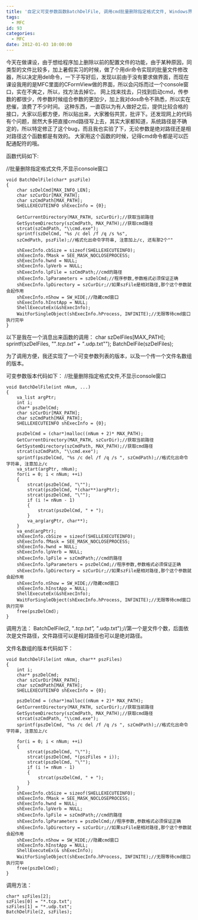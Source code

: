 ```yaml
---
title: '自定义可变参数函数BatchDelFile, 调用cmd批量删除指定格式文件, Windows界面下不回显Console窗口'
tags:
  - MFC
id: 93
categories:
  - MFC
date: 2012-01-03 10:00:00
---
```


今天在做课设，由于想给程序加上删除以前的配置文件的功能，由于某种原因，同类型的文件比较多，加上暑假实习的时候，做了个用dir命令实现的批量文件修改器，所以决定用del命令，一下子写好后，发现以前由于没有要求做界面，而现在课设我用的是MFC里面的CFormView做的界面，所以会闪烁而过一个console窗口，实在不爽之，所以，找方法去掉它。
网上找来找去，只找到启动cmd，传参数的都很少，传参数时候组合参数的更加少，加上我对dos命令不熟悉，所以实在悲催，浪费了不少时间。
这种东西，一直窃以为有人做好之后，提供比较合格的接口，大家以后都方便，所以贴出来，大家雅俗共赏，批评下。还发现网上的代码有个问题，居然大多把直接cmd路径写上去，其实大家都知道，系统路径是不确定的，所以特定修正了这个bug，而且我也实验了下，无论参数是绝对路径还是相对路径这个函数都是有效的。
大家用这个函数的时候，记得cmd命令都是可以匹配通配符的哦。

函数代码如下:

//批量删除指定格式文件,不显示console窗口

``` stylus
void BatchDelFile(char* pszFile)
{
    char szDelCmd[MAX_INFO_LEN];
    char szCurDir[MAX_PATH];
    char szCmdPath[MAX_PATH];
    SHELLEXECUTEINFO shExecInfo = {0};

    GetCurrentDirectory(MAX_PATH, szCurDir);//获取当前路径
    GetSystemDirectory(szCmdPath, MAX_PATH);//获取cmd路径
    strcat(szCmdPath, "\\cmd.exe");
    sprintf(szDelCmd, "%s /c del /f /q /s %s",
    szCmdPath, pszFile);//格式化出命令字符串, 注意加上/c, 还有那2个""

    shExecInfo.cbSize = sizeof(SHELLEXECUTEINFO);
    shExecInfo.fMask = SEE_MASK_NOCLOSEPROCESS;
    shExecInfo.hwnd = NULL;
    shExecInfo.lpVerb = NULL;
    shExecInfo.lpFile = szCmdPath;//cmd的路径
    shExecInfo.lpParameters = szDelCmd;//程序参数,参数格式必须保证正确
    shExecInfo.lpDirectory = szCurDir;//如果szFile是相对路径,那个这个参数就会起作用
    shExecInfo.nShow = SW_HIDE;//隐藏cmd窗口
    shExecInfo.hInstApp = NULL;
    ShellExecuteEx(&shExecInfo);
    WaitForSingleObject(shExecInfo.hProcess, INFINITE);//无限等待cmd窗口执行完毕
}
```

以下是我在一个消息出来函数的调用：
char szDelFiles[MAX_PATH];
sprintf(szDelFiles, "\"*.tcp.txt\" + \"*.udp.txt\"");
BatchDelFile(szDelFiles);

为了调用方便，我还实现了一个可变参数列表的版本，以及一个传一个文件名数组的版本。

可变参数版本代码如下：
//批量删除指定格式文件,不显示console窗口

``` stylus
void BatchDelFile(int nNum, ...)
{
    va_list argPtr;
    int i;
    char* pszDelCmd;
    char szCurDir[MAX_PATH];
    char szCmdPath[MAX_PATH];
    SHELLEXECUTEINFO shExecInfo = {0};

    pszDelCmd = (char*)malloc((nNum + 2)* MAX_PATH);
    GetCurrentDirectory(MAX_PATH, szCurDir);//获取当前路径
    GetSystemDirectory(szCmdPath, MAX_PATH);//获取cmd路径
    strcat(szCmdPath, "\\cmd.exe");
    sprintf(pszDelCmd, "%s /c del /f /q /s ", szCmdPath);//格式化出命令字符串, 注意加上/c
    va_start(argPtr, nNum);
    for(i = 0; i < nNum; ++i)
    {
        strcat(pszDelCmd, "\"");
        strcat(pszDelCmd, *(char**)argPtr);
        strcat(pszDelCmd, "\"");
        if (i != nNum - 1)
        {
            strcat(pszDelCmd, " + ");
        }
        va_arg(argPtr, char**);
    }
    va_end(argPtr);
    shExecInfo.cbSize = sizeof(SHELLEXECUTEINFO);
    shExecInfo.fMask = SEE_MASK_NOCLOSEPROCESS;
    shExecInfo.hwnd = NULL;
    shExecInfo.lpVerb = NULL;
    shExecInfo.lpFile = szCmdPath;//cmd的路径
    shExecInfo.lpParameters = pszDelCmd;//程序参数,参数格式必须保证正确
    shExecInfo.lpDirectory = szCurDir;//如果szFile是相对路径,那个这个参数就会起作用
    shExecInfo.nShow = SW_HIDE;//隐藏cmd窗口
    shExecInfo.hInstApp = NULL;
    ShellExecuteEx(&shExecInfo);
    WaitForSingleObject(shExecInfo.hProcess, INFINITE);//无限等待cmd窗口执行完毕
    free(pszDelCmd);
}
```

调用方法：
BatchDelFile(2, "*.tcp.txt", "*.udp.txt");//第一个是文件个数，后面依次是文件路径，文件路径可以是相对路径也可以是绝对路径。

文件名数组的版本代码如下：

``` stylus
void BatchDelFile(int nNum, char** pszFiles)
{
    int i;
    char* pszDelCmd;
    char szCurDir[MAX_PATH];
    char szCmdPath[MAX_PATH];
    SHELLEXECUTEINFO shExecInfo = {0};

    pszDelCmd = (char*)malloc((nNum + 2)* MAX_PATH);
    GetCurrentDirectory(MAX_PATH, szCurDir);//获取当前路径
    GetSystemDirectory(szCmdPath, MAX_PATH);//获取cmd路径
    strcat(szCmdPath, "\\cmd.exe");
    sprintf(pszDelCmd, "%s /c del /f /q /s ", szCmdPath);//格式化出命令字符串, 注意加上/c

    for(i = 0; i < nNum; ++i)
    {
        strcat(pszDelCmd, "\"");
        strcat(pszDelCmd, *(pszFiles + i));
        strcat(pszDelCmd, "\"");
        if (i != nNum - 1)
        {
            strcat(pszDelCmd, " + ");
        }
    }
    shExecInfo.cbSize = sizeof(SHELLEXECUTEINFO);
    shExecInfo.fMask = SEE_MASK_NOCLOSEPROCESS;
    shExecInfo.hwnd = NULL;
    shExecInfo.lpVerb = NULL;
    shExecInfo.lpFile = szCmdPath;//cmd的路径
    shExecInfo.lpParameters = pszDelCmd;//程序参数,参数格式必须保证正确
    shExecInfo.lpDirectory = szCurDir;//如果szFile是相对路径,那个这个参数就会起作用
    shExecInfo.nShow = SW_HIDE;//隐藏cmd窗口
    shExecInfo.hInstApp = NULL;
    ShellExecuteEx(& shExecInfo);
    WaitForSingleObject(shExecInfo.hProcess, INFINITE);//无限等待cmd窗口执行完毕
    free(pszDelCmd);
}
```

调用方法：
``` stylus
char* szFiles[2];
szFiles[0] = "*.tcp.txt";
szFiles[1] = "*.udp.txt";
BatchDelFile(2, szFiles);
```
